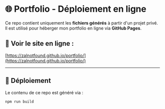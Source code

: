 # 🌐 Portfolio - Déploiement en ligne

Ce repo contient uniquement les **fichiers générés** à partir d'un projet privé.  
Il est utilisé pour héberger mon portfolio en ligne via **GitHub Pages**.

## 🔗 Voir le site en ligne :
[https://zalnotfound.github.io/portfolio/](https://zalnotfound.github.io/portfolio/)

---

## 🚀 Déploiement

Le contenu de ce repo est généré via :

```shell
npm run build
```
